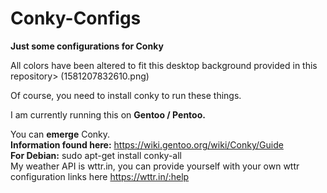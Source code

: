 # Conky-Configs
**Just some configurations for Conky**


All colors have been altered to fit this desktop background provided in this repository> (1581207832610.png)


Of course, you need to install conky to run these things.

I am currently running this on **Gentoo / Pentoo.**

You can **emerge** Conky.  
**Information found here:** https://wiki.gentoo.org/wiki/Conky/Guide  
**For Debian:** sudo apt-get install conky-all  
My weather API is wttr.in, you can provide yourself with your own wttr configuration links here https://wttr.in/:help

